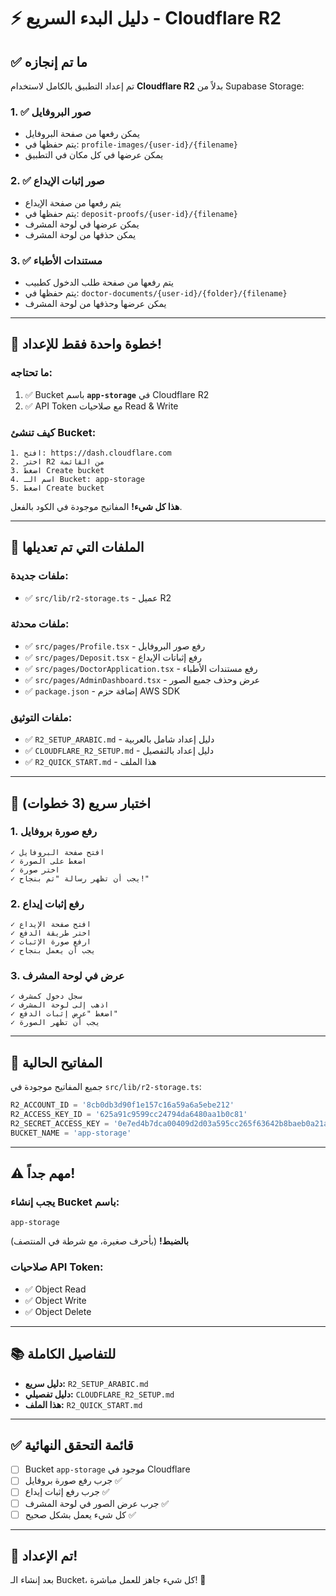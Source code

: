 # ⚡ دليل البدء السريع - Cloudflare R2

## ✅ ما تم إنجازه

تم إعداد التطبيق بالكامل لاستخدام **Cloudflare R2** بدلاً من Supabase Storage:

### 1. ✅ صور البروفايل
- يمكن رفعها من صفحة البروفايل
- يتم حفظها في: `profile-images/{user-id}/{filename}`
- يمكن عرضها في كل مكان في التطبيق

### 2. ✅ صور إثبات الإيداع
- يتم رفعها من صفحة الإيداع
- يتم حفظها في: `deposit-proofs/{user-id}/{filename}`
- يمكن عرضها في لوحة المشرف
- يمكن حذفها من لوحة المشرف

### 3. ✅ مستندات الأطباء
- يتم رفعها من صفحة طلب الدخول كطبيب
- يتم حفظها في: `doctor-documents/{user-id}/{folder}/{filename}`
- يمكن عرضها وحذفها من لوحة المشرف

---

## 🚀 خطوة واحدة فقط للإعداد!

### ما تحتاجه:
1. ✅ Bucket باسم **`app-storage`** في Cloudflare R2
2. ✅ API Token مع صلاحيات Read & Write

### كيف تنشئ Bucket:

```
1. افتح: https://dash.cloudflare.com
2. اختر R2 من القائمة
3. اضغط Create bucket
4. اسم الـ Bucket: app-storage
5. اضغط Create bucket
```

**هذا كل شيء!** المفاتيح موجودة في الكود بالفعل.

---

## 📝 الملفات التي تم تعديلها

### ملفات جديدة:
- ✅ `src/lib/r2-storage.ts` - عميل R2

### ملفات محدثة:
- ✅ `src/pages/Profile.tsx` - رفع صور البروفايل
- ✅ `src/pages/Deposit.tsx` - رفع إثباتات الإيداع
- ✅ `src/pages/DoctorApplication.tsx` - رفع مستندات الأطباء
- ✅ `src/pages/AdminDashboard.tsx` - عرض وحذف جميع الصور
- ✅ `package.json` - إضافة حزم AWS SDK

### ملفات التوثيق:
- ✅ `R2_SETUP_ARABIC.md` - دليل إعداد شامل بالعربية
- ✅ `CLOUDFLARE_R2_SETUP.md` - دليل إعداد بالتفصيل
- ✅ `R2_QUICK_START.md` - هذا الملف

---

## 🧪 اختبار سريع (3 خطوات)

### 1. رفع صورة بروفايل
```
✓ افتح صفحة البروفايل
✓ اضغط على الصورة
✓ اختر صورة
✓ يجب أن تظهر رسالة "تم بنجاح!"
```

### 2. رفع إثبات إيداع
```
✓ افتح صفحة الإيداع
✓ اختر طريقة الدفع
✓ ارفع صورة الإثبات
✓ يجب أن يعمل بنجاح
```

### 3. عرض في لوحة المشرف
```
✓ سجل دخول كمشرف
✓ اذهب إلى لوحة المشرف
✓ اضغط "عرض إثبات الدفع"
✓ يجب أن تظهر الصورة
```

---

## 🔧 المفاتيح الحالية

جميع المفاتيح موجودة في `src/lib/r2-storage.ts`:

```typescript
R2_ACCOUNT_ID = '8cb0db3d90f1e157c16a59a6a5ebe212'
R2_ACCESS_KEY_ID = '625a91c9599cc24794da6480aa1b0c81'
R2_SECRET_ACCESS_KEY = '0e7ed4b7dca00409d2d03a595cc265f63642b8baeb0a21a2e13c01bad9146540'
BUCKET_NAME = 'app-storage'
```

---

## ⚠️ مهم جداً!

### يجب إنشاء Bucket باسم:
```
app-storage
```
**بالضبط!** (بأحرف صغيرة، مع شرطة في المنتصف)

### صلاحيات API Token:
- ✅ Object Read
- ✅ Object Write
- ✅ Object Delete

---

## 📚 للتفاصيل الكاملة

- **دليل سريع:** `R2_SETUP_ARABIC.md`
- **دليل تفصيلي:** `CLOUDFLARE_R2_SETUP.md`
- **هذا الملف:** `R2_QUICK_START.md`

---

## ✅ قائمة التحقق النهائية

- [ ] Bucket `app-storage` موجود في Cloudflare
- [ ] جرب رفع صورة بروفايل ✅
- [ ] جرب رفع إثبات إيداع ✅
- [ ] جرب عرض الصور في لوحة المشرف ✅
- [ ] كل شيء يعمل بشكل صحيح ✅

---

## 🎉 تم الإعداد!

بعد إنشاء الـ Bucket، كل شيء جاهز للعمل مباشرة! 🚀
